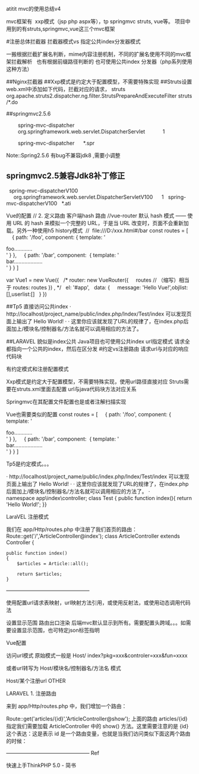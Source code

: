 atitit mvc的使用总结v4
 

mvc框架有  xxp模式（jsp php aspx等），tp springmvc struts, vue等。
项目中用到的有struts,springmvc,vue这三个mvc框架


#注册总体拦截器
拦截器模式vs  指定公共index分发器模式

一搬根据拦截扩展名判断，mime内容注册机制，不同的扩展名使用不同的mvc框架拦截解析
  也有根据前缀路径判断的
也可使用公共index 分发器（php系列使用这种方法）

##Nginx拦截器
##Xxp模式是约定大于配置模型，不需要特殊实现
##Struts设置
 web.xml中添加如下代码，拦截对应的请求， 
<filter>
 <filter-name>struts</filter-name>
 <filter-class>org.apache.struts2.dispatcher.ng.filter.StrutsPrepareAndExecuteFilter</filter-class> </filter>
 <filter-mapping> 
<filter-name>struts</filter-name> <url-pattern>/*.do</url-pattern> </filter-mapping>

##springmvc2.5.6
<!--spr mvc cfg name just same with this svltname -->
  <servlet>
     <servlet-name>spring-mvc-dispatcher</servlet-name>
     <servlet-class>
        org.springframework.web.servlet.DispatcherServlet
     </servlet-class>
     <load-on-startup>1</load-on-startup>
  </servlet>

  <servlet-mapping>
     <servlet-name>spring-mvc-dispatcher</servlet-name>
     <url-pattern>*.spr</url-pattern>
  </servlet-mapping>

Note::Spring2.5.6 有bug不兼容jdk8 ,需要小调整
## springmvc2.5兼容Jdk8补丁修正
<!--spr mvc v100 for jdk8-->

<servlet>
  <servlet-name>spring-mvc-dispatcherV100</servlet-name>
  <servlet-class>
     org.springframework.web.servlet.DispatcherServletV100
  </servlet-class>
  <load-on-startup>1</load-on-startup>
</servlet>

<servlet-mapping>
  <servlet-name>spring-mvc-dispatcherV100</servlet-name>
  <url-pattern>*.ati</url-pattern>
</servlet-mapping>


Vue的配置
// 2. 定义路由 客户端hash 路由
//vue-router 默认 hash 模式 —— 使用 URL 的 hash 来模拟一个完整的 URL，于是当 URL 改变时，页面不会重新加载。另外一种使用h5 history模式
 //  file:///D:/xxx.html#/bar
const routes = [
    { path: '/foo', component: { template: '<div>foo............</div>' } },
    { path: '/bar', component:  { template: '<div>bar...................</div>' } }
]
 

var Vue1 = new Vue({
  /*
router: new VueRouter({
    routes // （缩写）相当于 routes: routes
})
,
*/
  el: '#app',
  data: {
    message: 'Hello Vue!',objlist:[],userlist:[]
  }
})

##Tp5  直接访问公共index
·  http://localhost/project_name/public/index.php/Index/Test/index 可以发现页面上输出了 Hello World!
·  ·  这里你应该就发现了URL的规律了，在index.php后面加上/模块名/控制器名/方法名就可以调用相应的方法了。

##LARAVEL 貌似是index公共
Java项目也可使用公共index url指定模式
请求全都指向一个公共的index，然后在区分发
 #约定vs注册路由 请求url与对应的响应代码块

有约定模式和注册配置模式

Xxp模式是约定大于配置模型，不需要特殊实现，使用url路径直接对应
Struts需要在struts.xml里面去配置  url与java代码块方法对应关系

 <action name="xxxapi" class="xx" method="mtd2"></action>


Springmvc在其配置文件配置也是或者注解扫描实现

Vue也需要类似的配置
const routes = [
    { path: '/foo', component: { template: '<div>foo............</div>' } },
    { path: '/bar', component:  { template: '<div>bar...................</div>' } }
]


Tp5是约定模式。。。

·  http://localhost/project_name/public/index.php/Index/Test/index 可以发现页面上输出了 Hello World!
·  ·  这里你应该就发现了URL的规律了，在index.php后面加上/模块名/控制器名/方法名就可以调用相应的方法了。
·  
 namespace app\index\controller;
class Test {
    public function index(){
        return 'Hello World!';
    }}

LaraVEL 注册模式

我们在 app/Http/routes.php 中注册了我们首页的路由：
Route::get('/','ArticleController@index');
class ArticleController extends Controller
{

    public function index()
    {
        $articles = Article::all();

        return $articles;
    }

————————————————
 
使用配置url请求表映射，url映射方法引用，或使用反射法，或使用动态调用代码法

设置显示范围 路由出口渲染
后端mvc默认显示到所有。需要配置头跨域。。。如需要设置显示范围，也可特定json标签指明

Vue配置
 <!-- 路由出口 -->
  <!-- 路由匹配到的组件（代码块）将渲染在这里 -->
  <router-view></router-view> 

访问url模式
原始模式一般是  Host/ index?pkg=xxx&controler=xxx&fun=xxxx

或者url转写为     Host/模块名/控制器名/方法名   模式

Host/某个注册url
OTHER

LARAVEL 1. 注册路由

来到 app/Http/routes.php 中，我们增加一个路由：

Route::get('articles/{id}','ArticleController@show');
上面的路由 articles/{id} 指定我们需要加载 ArticleController 中的 show() 方法。这里需要注意的是 {id} 这个表达：这是表示 id 是一个路由变量，也就是当我们访问类似下面这两个路由的时候：

————————————————
 Ref

快速上手ThinkPHP 5.0 - 简书
